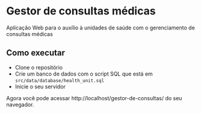# Gestor de consultas médicas

Aplicação Web para o auxílio à unidades de saúde com o gerenciamento de consultas médicas

## Como executar

- Clone o repositório
- Crie um banco de dados com o script SQL que está em `src/data/database/health_unit.sql`
- Inicie o seu servidor

Agora você pode acessar http://localhost/gestor-de-consultas/ do seu navegador.
